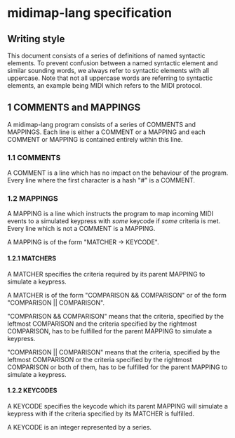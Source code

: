 # midimap-lang specification
## Writing style
This document consists of a series of definitions of named syntactic elements. To prevent confusion between a named syntactic element and similar sounding words, we always refer to syntactic elements with all uppercase. Note that not all uppercase words are referring to syntactic elements, an example being MIDI which refers to the MIDI protocol.
## 1 COMMENTS and MAPPINGS
A midimap-lang program consists of a series of COMMENTS and MAPPINGS. Each line is either a COMMENT or a MAPPING and each COMMENT or MAPPING is contained entirely within this line.
### 1.1 COMMENTS
A COMMENT is a line which has no impact on the behaviour of the program. Every line where the first character is a hash "#" is a COMMENT.
### 1.2 MAPPINGS
A MAPPING is a line which instructs the program to map incoming MIDI events to a simulated keypress with *some* keycode if *some* criteria is met. Every line which is not a COMMENT is a MAPPING.

A MAPPING is of the form "MATCHER -> KEYCODE".
#### 1.2.1 MATCHERS
A MATCHER specifies the criteria required by its parent MAPPING to simulate a keypress.

A MATCHER is of the form "COMPARISON && COMPARISON" or of the form "COMPARISON || COMPARISON".

"COMPARISON && COMPARISON" means that the criteria, specified by the leftmost COMPARISON and the criteria specified by the rightmost COMPARISON, has to be fulfilled for the parent MAPPING to simulate a keypress.

"COMPARISON || COMPARISON" means that the criteria, specified by the leftmost COMPARISON or the criteria specified by the rightmost COMPARISON or both of them, has to be fulfilled for the parent MAPPING to simulate a keypress.
#### 1.2.2 KEYCODES
A KEYCODE specifies the keycode which its parent MAPPING will simulate a keypress with if the criteria specified by its MATCHER is fulfilled.

A KEYCODE is an integer represented by a series.
